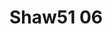 <a name="material" />

# Shaw51 06
<script type="application/ld+json">
  {
    "@context": "https://schema.org/",
    "@type": "ChemicalSubstance",
    "http://purl.org/dc/terms/conformsTo":
      {
        "@type": "CreativeWork",
        "@id": "https://bioschemas.org/profiles/ChemicalSubstance/0.4-RELEASE/"
      },
    "@id": "https://egonw.github.io/nanowiki/nanowiki36.html#material",
    "name": "Shaw51 06",
    "sameAs": "http://127.0.0.1/mediawiki/index.php/Special:URIResolver/Shaw51_06"
  }
</script>

